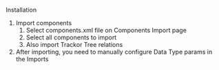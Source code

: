 Installation 

1. Import components
    1. Select components.xml file on Components Import page
    2. Select all components to import
    3. Also import Trackor Tree relations
2. After importing, you need to manually configure Data Type params in the Imports